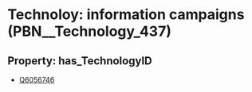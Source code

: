 # Technoloy: __information campaigns__ (PBN__Technology_437)

## Property: has_TechnologyID

* [Q6056746](Q6056746)

